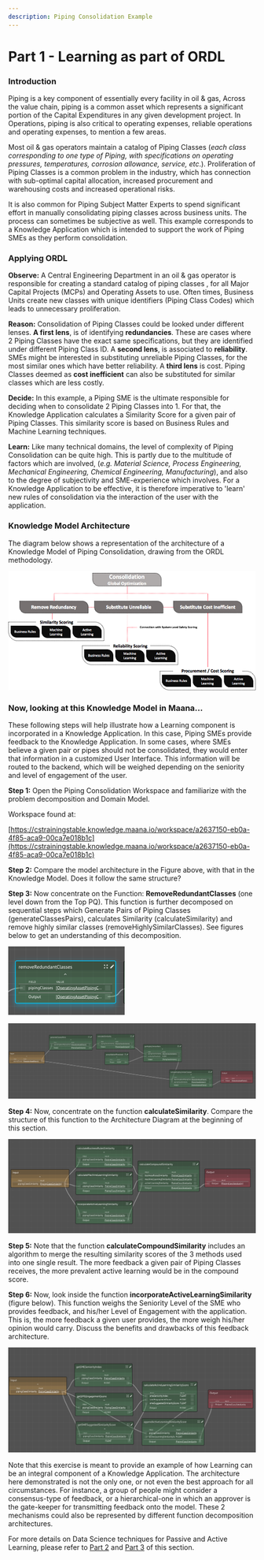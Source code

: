 ```yaml
---
description: Piping Consolidation Example
---
```


# Part 1 - Learning as part of ORDL

### Introduction

Piping is a key component of essentially every facility in oil & gas, Across the value chain, piping is a common asset which represents a significant portion of the Capital Expenditures in any given development project. In Operations, piping is also critical to operating expenses, reliable operations and operating expenses, to mention a few areas. 

Most oil & gas operators maintain a catalog of Piping Classes \(_each class corresponding to one type of Piping, with specifications on operating pressures, temperatures, corrosion allowance, service, etc_.\). Proliferation of Piping Classes is a common problem in the industry, which has connection with sub-optimal capital allocation, increased procurement and warehousing costs and increased operational risks. 

It is also common for Piping Subject Matter Experts to spend significant effort in manually consolidating piping classes across business units. The process can sometimes be subjective as well. This example corresponds to a Knowledge Application which is intended to support the work of Piping SMEs as they perform consolidation. 

### Applying ORDL

**Observe:** A Central Engineering Department in an oil & gas operator is responsible for creating a standard catalog of piping classes , for all Major Capital Projects \(MCPs\) and Operating Assets to use. Often times, Business Units create new classes with unique identifiers \(Piping Class Codes\) which leads to unnecessary proliferation.

**Reason:** Consolidation of Piping Classes could be looked under different lenses. **A first lens**, is of identifying **redundancies**. These are cases where 2 Piping Classes have the exact same specifications, but they are identified under different Piping Class ID. A **second lens**, is associated to **reliability**. SMEs might be interested in substituting unreliable Piping Classes, for the most similar ones which have better reliability. A **third lens** is cost. Piping Classes deemed as **cost inefficient** can also be substituted for similar classes which are less costly. 

**Decide:** In this example, a Piping SME is the ultimate responsible for deciding when to consolidate 2 Piping Classes into 1. For that, the Knowledge Application calculates a Similarity Score for a given pair of Piping Classes. This similarity score is based on Business Rules and Machine Learning techniques. 

**Learn:** Like many technical domains, the level of complexity of Piping Consolidation can be quite high. This is partly due to the multitude of factors which are involved, \(_e.g. Material Science, Process Engineering, Mechanical Engineering, Chemical Engineering, Manufacturing_\), and also to the degree of subjectivity and SME-experience which involves. For a Knowledge Application to be effective, it is therefore imperative to 'learn' new rules of consolidation via the interaction of the user with the application. 

### Knowledge Model Architecture

The diagram below shows a representation of the architecture of a Knowledge Model of Piping Consolidation, drawing from the ORDL methodology. 

![Piping Consolidation  Knowledge Model Architecture](../../../.gitbook/assets/image%20%2856%29.png)

### Now, looking at this Knowledge Model in Maana... 

These following steps will help illustrate how a Learning component is incorporated in a Knowledge Application. In this case, Piping SMEs provide feedback to the Knowledge Application. In some cases, where SMEs believe a given pair or pipes should not be consolidated, they would enter that information in a customized User Interface. This information will be routed to the backend, which will be weighed depending on the seniority and level of engagement of the user. 

**Step 1:** Open the Piping Consolidation Workspace and familiarize with the problem decomposition and Domain Model. 

Workspace found at:

[https://cstrainingstable.knowledge.maana.io/workspace/a2637150-eb0a-4f85-aca9-00ca7e018b1c](https://cstrainingstable.knowledge.maana.io/workspace/a2637150-eb0a-4f85-aca9-00ca7e018b1c)

**Step 2:** Compare the model architecture in the Figure above, with that in the Knowledge Model. Does it follow the same structure?

**Step 3:** Now concentrate on the Function: **RemoveRedundantClasses** \(one level down from the Top PQ\). This function is further decomposed on sequential steps which Generate Pairs of Piping Classes \(generateClassesPairs\), calculates Similarity \(calculateSimilarity\) and remove highly similar classes \(removeHighlySimilarClasses\). See figures below to get an understanding of this decomposition.  

![removeRedundantClasses inside of consolidateClassesinOperatingAsset](../../../.gitbook/assets/image%20%2838%29.png)

![removeRedundantClasses Decomposition](../../../.gitbook/assets/image%20%2812%29.png)

**Step 4:** Now, concentrate on the function **calculateSimilarity**. Compare the structure of this function to the Architecture Diagram at the beginning of this section. 

![](../../../.gitbook/assets/image%20%2891%29.png)

**Step 5:** Note that the function **calculateCompoundSimilarity** includes an algorithm to merge the resulting similarity scores of the 3 methods used into one single result. The more feedback a given pair of Piping Classes receives, the more prevalent active learning would be in the compound score. 

**Step 6:** Now, look inside the function **incorporateActiveLearningSimilarity** \(figure below\). This function weighs the Seniority Level of the SME who provides feedback, and his/her Level of Engagement with the application. This is, the more feedback a given user provides, the more weigh his/her opinion would carry. Discuss the benefits and drawbacks of this feedback architecture.  

![](../../../.gitbook/assets/image%20%2835%29.png)

Note that this exercise is meant to provide an example of how Learning can be an integral component of a Knowledge Application. The architecture here demonstrated is not the only one, or not even the best approach for all circumstances. For instance, a group of people might consider a consensus-type of feedback, or a hierarchical-one in which an approver is the gate-keeper for transmitting feedback onto the model. These 2 mechanisms could also be represented by different function decomposition architectures. 

For more details on Data Science techniques for Passive and Active Learning, please refer to [Part 2](part-2-passive-learning.md) and [Part 3](part-3-active-learning.md) of this section. 


